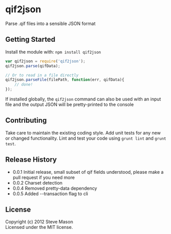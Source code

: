 # qif2json

Parse .qif files into a sensible JSON format

## Getting Started
Install the module with: `npm install qif2json`

```javascript
var qif2json = require('qif2json');
qif2json.parse(qifData);

// Or to read in a file directly
qif2json.parseFile(filePath, function(err, qifData){
    // done!
});
```

If installed globally, the `qif2json` command can also be used with an input file and the output JSON will be pretty-printed to the console

## Contributing
Take care to maintain the existing coding style. Add unit tests for any new or changed functionality. Lint and test your code using `grunt lint` and `grunt test`.

## Release History
* 0.0.1 Initial release, small subset of qif fields understood, please make a pull request if you need more
* 0.0.2 Charset detection
* 0.0.4 Removed pretty-data dependency
* 0.0.5 Added --transaction flag to cli

## License
Copyright (c) 2012 Steve Mason  
Licensed under the MIT license.